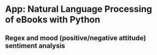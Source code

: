 # App: Natural Language Processing of eBooks with Python
## Regex and mood (positive/negative attitude) sentiment analysis